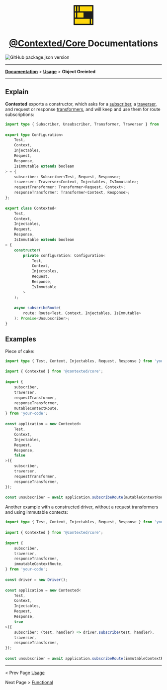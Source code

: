 <div align="center">
    <img alt="Contexted Logo" width="64" src="https://raw.githubusercontent.com/contexted-js/brand/master/dark/main-fill.svg">
    <h1>
		<a href="https://github.com/contexted-js/core">
        	@Contexted/Core
    	</a>
		<span>Documentations</span>
	</h1>
</div>

<img alt="GitHub package.json version" src="https://img.shields.io/github/package-json/v/contexted-js/core">

---

[**Documentation**](../README.md) > [**Usage**](README.md) > **Object Oreinted**

---

## Explain

**Contexted** exports a constructor, which asks for a [subscriber](../concepts/subscribers.md), a [traverser](../concepts/traverser.md), and request or response [transformers](../concepts/transformers.md), and will keep and use them for route subscriptions:

```ts
import type { Subscriber, Unsubscriber, Transformer, Traverser } from '@contexted/core';

export type Configuration<
	Test,
	Context,
	Injectables,
	Request,
	Response,
	IsImmutable extends boolean
> = {
	subscriber: Subscriber<Test, Request, Response>;
	traverser: Traverser<Context, Injectables, IsImmutable>;
	requestTransformer: Transformer<Request, Context>;
	responseTransformer: Transformer<Context, Response>;
};

export class Contexted<
	Test,
	Context,
	Injectables,
	Request,
	Response,
	IsImmutable extends boolean
> {
	constructor(
		private configuration: Configuration<
			Test,
			Context,
			Injectables,
			Request,
			Response,
			IsImmutable
		>
	);

	async subscribeRoute(
		route: Route<Test, Context, Injectables, IsImmutable>
	): Promise<Unsubscriber>;
}
```

## Examples

Piece of cake:

```ts
import type { Test, Context, Injectables, Request, Response } from 'your-code';

import { Contexted } from '@contexted/core';

import {
	subscriber,
	traverser,
	requestTransformer,
	responseTransformer,
	mutableContextRoute,
} from 'your-code';

const application = new Contexted<
	Test,
	Context,
	Injectables,
	Request,
	Response,
	false
>({
	subscriber,
	traverser,
	requestTransformer,
	responseTransformer,
});

const unsubscriber = await application.subscribeRoute(mutableContextRoute);
```

Another example with a constructed driver, without a request transformers and using immutable contexts:

```ts
import type { Test, Context, Injectables, Request, Response } from 'your-code';

import { Contexted } from '@contexted/core';

import {
	subscriber,
	traverser,
	responseTransformer,
	immutableContextRoute,
} from 'your-code';

const driver = new Driver();

const application = new Contexted<
	Test,
	Context,
	Injectables,
	Request,
	Response,
	true
>({
	subscriber: (test, handler) => driver.subscribe(test, handler),
	traverser,
	responseTransformer,
});

const unsubscriber = await application.subscribeRoute(immutableContextRoute);
```

---

< Prev Page
[Usage](README.md)

Next Page >
[Functional](functional.md)
